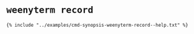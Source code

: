 # `weenyterm record`

```console
{% include "../examples/cmd-synopsis-weenyterm-record--help.txt" %}
```


